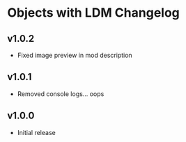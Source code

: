 # Objects with LDM Changelog
## v1.0.2
- Fixed image preview in mod description
## v1.0.1
- Removed console logs... oops
## v1.0.0
- Initial release